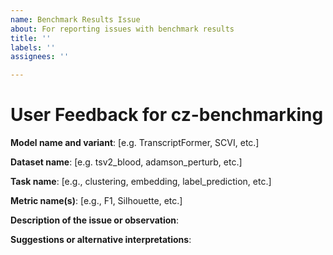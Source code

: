 ```yaml
---
name: Benchmark Results Issue
about: For reporting issues with benchmark results
title: ''
labels: ''
assignees: ''

---
```


#  User Feedback for cz-benchmarking

<!--
Please fill out this template with your feedback about benchmark results generated for specific datasets, models, tasks, or metrics
-->

**Model name and variant**: [e.g. TranscriptFormer, SCVI, etc.]

**Dataset name**: [e.g. tsv2_blood, adamson_perturb, etc.]

**Task name**: [e.g., clustering, embedding, label_prediction, etc.]

**Metric name(s)**: [e.g., F1, Silhouette, etc.]

**Description of the issue or observation**:  
<!-- Describe the unexpected result, inconsistency, or observation in the benchmark results. -->

**Suggestions or alternative interpretations**:  
<!-- (Optional) Provide any suggestions for improvement or alternative interpretations of these results. -->
